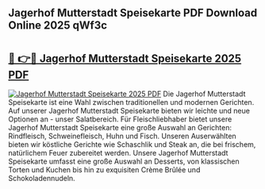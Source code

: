 ## Jagerhof Mutterstadt Speisekarte PDF Download Online 2025 qWf3c

# <h2><a href="http://gc9ab8.nevu.top/?p=Jagerhof+Mutterstadt+Speisekarte">🔗 👉🔴 Jagerhof Mutterstadt Speisekarte 2025 PDF</a></h2>

[![Jagerhof Mutterstadt Speisekarte 2025 PDF](https://i.imgur.com/dBaPXMq.png)](http://gc9ab8.nevu.top/?p=Jagerhof+Mutterstadt+Speisekarte)
Die Jagerhof Mutterstadt Speisekarte ist eine Wahl zwischen traditionellen und modernen Gerichten. Auf unserer Jagerhof Mutterstadt Speisekarte bieten wir leichte und neue Optionen an - unser Salatbereich. Für Fleischliebhaber bietet unsere Jagerhof Mutterstadt Speisekarte eine große Auswahl an Gerichten: Rindfleisch, Schweinefleisch, Huhn und Fisch. Unseren Auserwählten bieten wir köstliche Gerichte wie Schaschlik und Steak an, die bei frischem, natürlichem Feuer zubereitet werden. Unsere Jagerhof Mutterstadt Speisekarte umfasst eine große Auswahl an Desserts, von klassischen Torten und Kuchen bis hin zu exquisiten Crème Brûlée und Schokoladennudeln.
